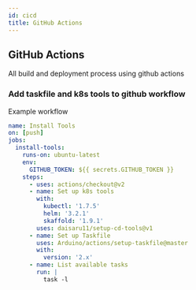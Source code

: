 ```yaml
---
id: cicd
title: GitHub Actions
---
```


## GitHub Actions

All build and deployment process using github actions

### Add taskfile and k8s tools to github workflow

Example workflow

```yaml
name: Install Tools
on: [push]
jobs:
  install-tools:
    runs-on: ubuntu-latest
    env:
      GITHUB_TOKEN: ${{ secrets.GITHUB_TOKEN }}
    steps:
      - uses: actions/checkout@v2
      - name: Set up k8s tools
        with:
          kubectl: '1.7.5'
          helm: '3.2.1'
          skaffold: '1.9.1'
        uses: daisaru11/setup-cd-tools@v1
      - name: Set up Taskfile
        uses: Arduino/actions/setup-taskfile@master
        with:
          version: '2.x'
      - name: List available tasks
        run: |
          task -l
```
